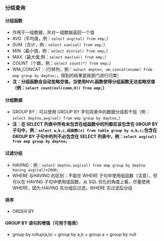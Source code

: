 ### 分组查询
#### 分组函数
* 作用于一组数据，并对一组数据返回一个值
* AVG（平均值，例：`select avg(sal) from emp;`）
* SUM（合计，例：`select sum(sal) from emp;`）
* MIN（最小值，例：`select min(sal) from emp;`）
* MAX（最大值,例：`select max(sal) from emp;`）
* COUNT（个数，例：`select count(*) from emp;`）
* WM_CONCAT：（行转列，例：`swlwct deptno, wm_concat(ename) from emp group by deptno;`，得到的结果是按部门进行归类）
* **注：分组函数会自动忽略空值，当使用NVL函数使得分组函数无法忽略空值（例：`select count(nvl(comm,0)) from emp;`）**
#### 分组数据
* GROUP BY：可以使用 GROUP BY 字句将表中的数据分成若干组（例：`select deptno,avg(sal) from emp group by deptno;`）
* **注：在 SELECT 列表中所有未包含在组函数中的列都应该包含在 GROUP BY 子句中，例：`select a,b,c,组函数(x) from table group by a,b,c;`包含在 GROUP BY 子句中的列不必包含在 SELECT 列表中，例：`select avg(sal) from emp group by deptno;`**
#### 过滤分组
* HAVING：例：`select deptno,avg(sal) from emp group by deptno having avg(sal)>2000;`
* WHERE 与HAVING 的区别：不能在 WHERE 子句中使用组函数（注意），但可以在 HAVING 子句中使用组函数，从 SQL 优化的角度上看，尽量使用 WHERE，因为 HAVING 先分组后过滤，WHERE 先过滤后分组
#### 排序
* ORDER BY
#### GROUP BY 语句的增强（可用于报表）
* group by rollup(a,b) = group by a,b + group a + group by null